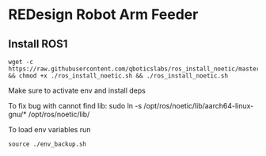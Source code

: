 # REDesign Robot Arm Feeder
## Install ROS1
````
wget -c https://raw.githubusercontent.com/qboticslabs/ros_install_noetic/master/ros_install_noetic.sh && chmod +x ./ros_install_noetic.sh && ./ros_install_noetic.sh
````

Make sure to activate env and install deps



To fix bug with cannot find lib:
sudo ln -s /opt/ros/noetic/lib/aarch64-linux-gnu/* /opt/ros/noetic/lib/

To load env variables run
````
source ./env_backup.sh
````
